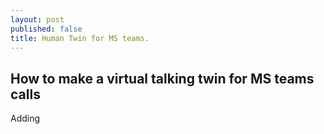 ```yaml
---
layout: post
published: false
title: Human Twin for MS teams.
---
```

## How to make a virtual talking twin for MS teams calls 
Adding
 
